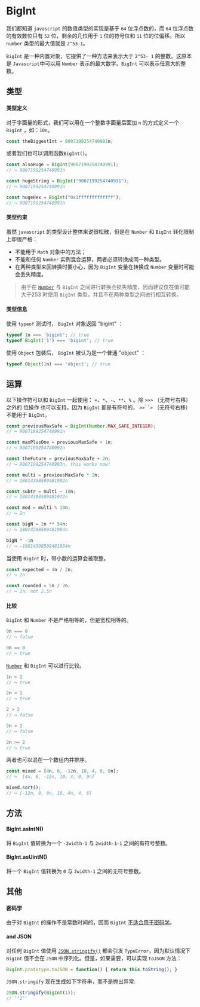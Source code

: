 # BigInt

我们都知道 `javascript` 的数值类型的实现是基于 `64`  位浮点数的，而 `64` 位浮点数的有效数位只有 `52` 位，剩余的几位用于 `1` 位的符号位和 `11` 位的位偏移。所以 `number` 类型的最大值就是 `2^53-1`。

`BigInt` 是一种内置对象，它提供了一种方法来表示大于 `2^53- 1` 的整数。这原本是 `Javascript`中可以用 `Number` 表示的最大数字。`BigInt` 可以表示任意大的整数。

## 类型

#### 类型定义

对于字面量的形式，我们可以用在一个整数字面量后面加 `n` 的方式定义一个 `BigInt` ，如：`10n`。

```js
const theBiggestInt = 9007199254740991n;
```

或者我们也可以调用函数`BigInt()`。

```js
const alsoHuge = BigInt(9007199254740991);
// ↪ 9007199254740991n

const hugeString = BigInt("9007199254740991");
// ↪ 9007199254740991n

const hugeHex = BigInt("0x1fffffffffffff");
// ↪ 9007199254740991n
```

#### 类型约束

虽然 `javascript` 的类型设计整体来说很松散，但是在 `Number` 和 `BigInt` 转化限制上却很严格：

+ 不能用于 `Math` 对象中的方法；
+ 不能和任何 `Number` 实例混合运算，两者必须转换成同一种类型。
+ 在两种类型来回转换时要小心，因为 `BigInt` 变量在转换成 `Number` 变量时可能会丢失精度。

> 由于在 [`Number`](https://developer.mozilla.org/zh-CN/docs/Web/JavaScript/Reference/Global_Objects/Number) 与 `BigInt` 之间进行转换会损失精度，因而建议仅在值可能大于253 时使用 `BigInt` 类型，并且不在两种类型之间进行相互转换。

#### 类型信息

使用 `typeof` 测试时， `BigInt` 对象返回 "bigint" ：

```js
typeof 1n === 'bigint'; // true
typeof BigInt('1') === 'bigint'; // true
```

使用 `Object` 包装后， `BigInt` 被认为是一个普通 "object" ：

```js
typeof Object(1n) === 'object'; // true
```

## 运算

以下操作符可以和 `BigInt` 一起使用： `+`、`*`、`-`、`**`、``%`` 。除 `>>>` （无符号右移）之外的 位操作 也可以支持。因为 `BigInt` 都是有符号的， `>>``>` （无符号右移）不能用于 `BigInt`。

```js
const previousMaxSafe = BigInt(Number.MAX_SAFE_INTEGER);
// ↪ 9007199254740991n

const maxPlusOne = previousMaxSafe + 1n;
// ↪ 9007199254740992n

const theFuture = previousMaxSafe + 2n;
// ↪ 9007199254740993n, this works now!

const multi = previousMaxSafe * 2n;
// ↪ 18014398509481982n

const subtr = multi – 10n;
// ↪ 18014398509481972n

const mod = multi % 10n;
// ↪ 2n

const bigN = 2n ** 54n;
// ↪ 18014398509481984n

bigN * -1n
// ↪ –18014398509481984n
```

当使用 `BigInt` 时，带小数的运算会被取整。

```js
const expected = 4n / 2n;
// ↪ 2n

const rounded = 5n / 2n;
// ↪ 2n, not 2.5n
```

#### 比较

`BigInt` 和 `Number` 不是严格相等的，但是宽松相等的。

```js
0n === 0
// ↪ false

0n == 0
// ↪ true
```

[`Number`](https://developer.mozilla.org/zh-CN/docs/Web/JavaScript/Reference/Global_Objects/Number) 和 `BigInt` 可以进行比较。

```js
1n < 2
// ↪ true

2n > 1
// ↪ true

2 > 2
// ↪ false

2n > 2
// ↪ false

2n >= 2
// ↪ true
```

两者也可以混在一个数组内并排序。

```js
const mixed = [4n, 6, -12n, 10, 4, 0, 0n];
// ↪  [4n, 6, -12n, 10, 4, 0, 0n]

mixed.sort();
// ↪ [-12n, 0, 0n, 10, 4n, 4, 6]
```

## 方法

#### BigInt.asIntN()

将 `BigInt` 值转换为一个 `-2width-1` 与 `2width-1-1` 之间的有符号整数。

#### BigInt.asUintN()

将一个 `BigInt` 值转换为 `0` 与 `2width-1` 之间的无符号整数。

## 其他

#### 密码学

由于对 `BigInt` 的操作不是常数时间的，因而 `BigInt` [不适合用于密码学](https://www.chosenplaintext.ca/articles/beginners-guide-constant-time-cryptography.html)。

#### and JSON

对任何 `BigInt` 值使用 [`JSON.stringify()`](https://developer.mozilla.org/zh-CN/docs/Web/JavaScript/Reference/Global_Objects/JSON/stringify) 都会引发 `TypeError`，因为默认情况下 `BigInt` 值不会在 `JSON` 中序列化。但是，如果需要，可以实现 `toJSON` 方法：

```js
BigInt.prototype.toJSON = function() { return this.toString(); }
```

`JSON.stringify` 现在生成如下字符串，而不是抛出异常:

```js
JSON.stringify(BigInt(1));
// '"1"'
```
